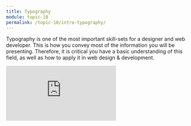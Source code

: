```yaml
---
title: Typography
module: topic-10
permalink: /topic-10/intro-typography/
---
```


<div class="divider-heading"></div>

Typography is one of the most important skill-sets for a designer and web developer. This is how you convey most of the information you will be presenting. Therefore, it is critical you have a basic understanding of this field, as well as how to apply it in web design & development.

<div class="codepen-embed">
  <div class="embed-responsive embed-responsive-16by9">
    <iframe class="embed-responsive-item" src="https://player.vimeo.com/video/239714928?color=F49626&title=0&byline=0&portrait=0" frameborder="0" allowfullscreen></iframe>
  </div>
</div>
